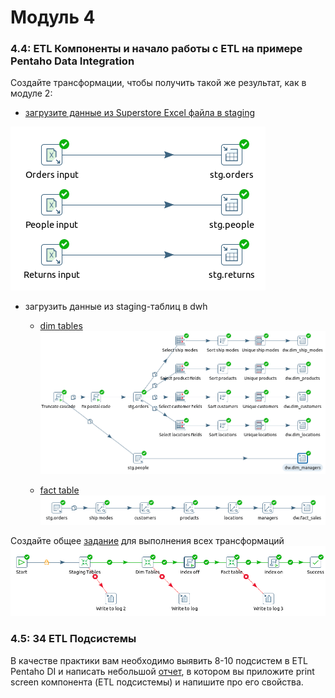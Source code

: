 # Модуль 4

### 4.4: ETL Компоненты и начало работы с ETL на примере Pentaho Data Integration
Создайте трансформации, чтобы получить такой же результат, как в модуле 2:
* [загрузите данные из Superstore Excel файла в staging](4.4/etl/staging.ktr)

![staging](4.4/screenshots/staging.png)  

* загрузить данные из staging-таблиц в dwh
    * [dim tables](4.4/etl/dwh_dim.ktr)
![dim tables](4.4/screenshots/dwh_dim.png)
  
    * [fact table](4.4/etl/fact_table.ktr)
![dim tables](4.4/screenshots/fact_table.png)
      
Создайте общее [задание](4.4/etl/stg_to_dwh.kjb) для выполнения всех трансформаций
![job](4.4/screenshots/job.png)

### 4.5: 34 ETL Подсистемы
В качестве практики вам необходимо выявить 8-10 подсистем в ETL Pentaho DI и написать небольшой [отчет](./4.5/subsystems.md), в котором вы приложите print screen компонента (ETL подсистемы) и напишите про его свойства.

